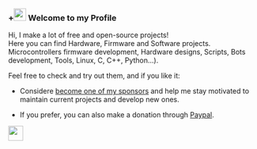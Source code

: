 
### +<img src="https://github.githubassets.com/images/icons/emoji/octocat.png" width="25"> Welcome to my Profile

Hi, I make a lot of free and open-source projects!  
Here you can find Hardware, Firmware and Software projects.  
Microcontrollers firmware development, Hardware designs, Scripts, Bots development, Tools, Linux, C, C++, Python...).

Feel free to check and try out them, and if you like it:

- Considere [become one of my sponsors](https://github.com/sponsors/J-Rios) and help me stay motivated to maintain current projects and develop new ones.

- If you prefer, you can also make a donation through [Paypal](https://www.paypal.me/josrios).

 <img src="https://github.githubassets.com/images/mona-whisper.gif" width="30">
